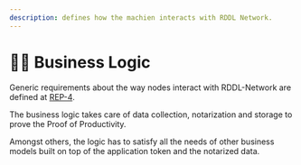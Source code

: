 ```yaml
---
description: defines how the machien interacts with RDDL Network.
---
```


# 👩💼 Business Logic

Generic requirements about the way nodes interact with RDDL-Network are defined at [REP-4](https://github.com/rddl-network/REPs/tree/main/REP-4).

The business logic takes care of data collection, notarization and storage to prove the Proof of Productivity.

Amongst others, the logic has to satisfy all the needs of other business models built on top of the application token and the notarized data.&#x20;
